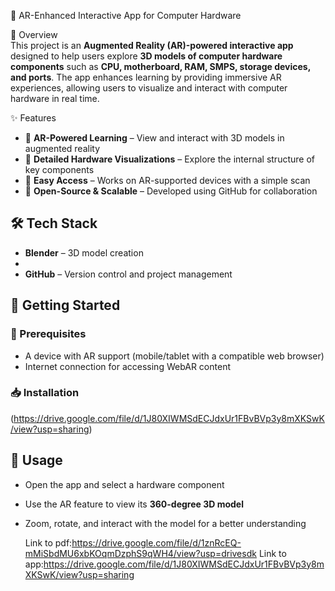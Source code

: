 📘 AR-Enhanced Interactive App for Computer Hardware  

📌 Overview  
This project is an **Augmented Reality (AR)-powered interactive app** designed to help users explore **3D models of computer hardware components** such as **CPU, motherboard, RAM, SMPS, storage devices, and ports**. The app enhances learning by providing immersive AR experiences, allowing users to visualize and interact with computer hardware in real time.  

 ✨ Features  
- 🔹 **AR-Powered Learning** – View and interact with 3D models in augmented reality  
- 🔹 **Detailed Hardware Visualizations** – Explore the internal structure of key components  
- 🔹 **Easy Access** – Works on AR-supported devices with a simple scan  
- 🔹 **Open-Source & Scalable** – Developed using GitHub for collaboration  

## 🛠️ Tech Stack  
- **Blender** – 3D model creation
- 
- **GitHub** – Version control and project management  

## 🚀 Getting Started  
### 🔧 Prerequisites  
- A device with AR support (mobile/tablet with a compatible web browser)  
- Internet connection for accessing WebAR content  

### 📥 Installation  
(https://drive.google.com/file/d/1J80XIWMSdECJdxUr1FBvBVp3y8mXKSwK/view?usp=sharing) 

## 📌 Usage  
- Open the app and select a hardware component  
- Use the AR feature to view its **360-degree 3D model**  
- Zoom, rotate, and interact with the model for a better understanding  


   Link to pdf:https://drive.google.com/file/d/1znRcEQ-mMiSbdMU6xbKOqmDzphS9qWH4/view?usp=drivesdk
   Link to app:https://drive.google.com/file/d/1J80XIWMSdECJdxUr1FBvBVp3y8mXKSwK/view?usp=sharing
   

